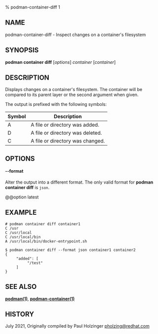 % podman-container-diff 1

## NAME

podman\-container\-diff - Inspect changes on a container's filesystem

## SYNOPSIS

**podman container diff** [*options*] _container_ [*container*]

## DESCRIPTION

Displays changes on a container's filesystem. The container will be compared to its parent layer or the second argument when given.

The output is prefixed with the following symbols:

| Symbol | Description                      |
| ------ | -------------------------------- |
| A      | A file or directory was added.   |
| D      | A file or directory was deleted. |
| C      | A file or directory was changed. |

## OPTIONS

#### **--format**

Alter the output into a different format. The only valid format for **podman container diff** is `json`.

@@option latest

## EXAMPLE

```
# podman container diff container1
C /usr
C /usr/local
C /usr/local/bin
A /usr/local/bin/docker-entrypoint.sh
```

```
$ podman container diff --format json container1 container2
{
     "added": [
          "/test"
     ]
}
```

## SEE ALSO

**[podman(1)](podman.md)**, **[podman-container(1)](commands/podman-container/podman-container.md)**

## HISTORY

July 2021, Originally compiled by Paul Holzinger <pholzing@redhat.com>
